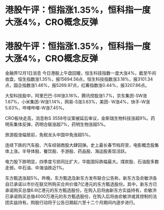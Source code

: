 # 港股午评：恒指涨1.35%，恒科指一度大涨4%，CRO概念反弹

# 港股午评：恒指涨1.35%，恒科指一度大涨4%，CRO概念反弹

金融界12月1日消息
今日港股上午盘回暖，恒生科技指数一度大涨4%，截至午间收盘，恒生指数涨1.35%，报15694.56点，恒生科技指数涨3.18%，报3101.34点，国企指数涨1.46%，报5269.97点，红筹指数涨0.44%，报3207.86点。

大型科技股中，阿里巴巴-SW涨3.16%，腾讯控股涨1.7%，京东集团-SW涨1.67%，小米集团-W涨1.14%，网易-S涨3.63%，美团-
W涨4%，快手-W涨5.63%，哔哩哔哩-W涨7.45%。

CRO板块走高，消息称S 3558号议案被延后审议，金斯瑞生物科技涨超9%。药明系集体反弹，药明合联涨超7%，药明生物涨超5%。

旅游股涨幅居前，免税龙头中国中免涨超5%。

连续下跌的汽车股、汽车经销商股大肆回弹。史上最长春节档将至，电影概念股集体上涨。半导体股、餐饮股、手游股、药品股、海运股表现活跃。

电力股下跌明显，四季度亏损同比扩大，华能国际跌幅最大。煤炭股、石油股多数走弱，中石油、中海油跌近1%。

东方甄选涨超5%。昨晚，东方甄选及新东方发布联合公告称，新东方及俞敏洪各自已承诺以市价在联交所购买合共价值7亿港元的东方甄选股份。其中，新东方已承诺购买总值6.6亿港元的东方甄选股份，在购入后将由新东方实益持有，俞敏洪已承诺购买总值4000万港元的东方甄选股份，在购入后将由俞敏洪或其控制的法团实益持有。购股行动将于公告日期起六至十二个月期间内逐步进行。

